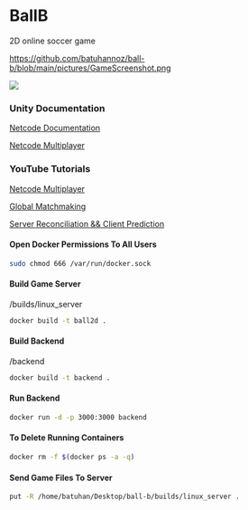 # BallB

2D online soccer game

https://github.com/batuhannoz/ball-b/blob/main/pictures/GameScreenshot.png

![](https://github.com/batuhannoz/ball-b/blob/main/pictures/GameScreenshot.png)


### Unity Documentation

[Netcode Documentation](https://docs-multiplayer.unity3d.com/netcode/current/about)

[Netcode Multiplayer](https://www.youtube.com/watch?v=stJ4SESQwJQ&t=130s)

### YouTube Tutorials

[Netcode Multiplayer](https://www.youtube.com/watch?v=stJ4SESQwJQ&t=130s)

[Global Matchmaking](https://www.youtube.com/watch?v=fdkvm21Y0xE&t=591s)

[Server Reconciliation && Client Prediction](https://www.youtube.com/watch?v=TFLD9HWOc2k)


#### Open Docker Permissions To All Users

```bash
sudo chmod 666 /var/run/docker.sock
```

#### Build Game Server

/builds/linux_server
```bash
docker build -t ball2d .
```

#### Build Backend

/backend
```bash
docker build -t backend .
```

#### Run Backend
```bash
docker run -d -p 3000:3000 backend
```

#### To Delete Running Containers
```bash
docker rm -f $(docker ps -a -q)
```

#### Send Game Files To Server
```bash
put -R /home/batuhan/Desktop/ball-b/builds/linux_server .
```

